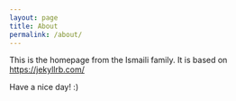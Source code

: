 ```yaml
---
layout: page
title: About
permalink: /about/
---
```


This is the homepage from the Ismaili family.
It is based on https://jekyllrb.com/

Have a nice day! :)
